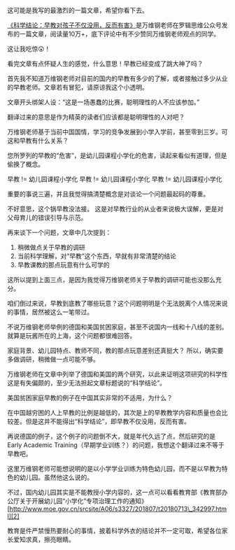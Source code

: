 
这可能是我写的最激烈的一篇文章，希望你看下去。

[《科学结论：早教对孩子不仅没用，反而有害》][1]是万维钢老师在罗辑思维公众号发布的一篇文章，阅读量10万+，底下评论中有不少赞同万维钢老师观点的同学。


这让我吃惊😲！

看完文章有点怀疑人生的感觉，什么意思！早教已经变成了跳大神了吗？

首先我不知道万维钢老师对目前的国内的早教有多少的了解，或者接触过多少从业的早教老师。文章若有冒犯，请原谅我这个小透明。


文章开头绑架人设：“这是一场愚蠢的比赛，聪明理性的人不应该参加。”

翻译过来的意思是作为精英的读者们应该都是聪明理性的人对吧？

万维钢老师基于当前中国国情，学习的竞争发展到小学入学前，甚至零到三岁。可这和早教有什么关系？

您所罗列的早教的“危害”，是幼儿园课程小学化的危害，读起来看似有道理，但是偷换了概念。

早教 != 幼儿园课程小学化
早教 != 幼儿园课程小学化
早教 != 幼儿园课程小学化

重要的事说三遍，并且我觉得搞清楚概念是对谈论一个问题最起码的尊重。


不好意思，这个锅早教没法接。
这是对早教行业的从业者来说极大误解，更是对父母育儿的错误引导与示范。


再来谈下一个问题，文章中几次提到：
1. 稍微做点关于早教的调研
2. 当前科学理解，对“早教”这个东西，早就有非常清楚的结论
3. 早教课教的那点玩意有什么可学的


这所以提到上面三点，是因为我觉得万维钢老师关于早教的调研可能也没那么充分。

咱们倒过来说，早教到底教了哪些玩意？这个问题明明是个无法脱离个人情况来说的事情，居然被这么一笔带过。

不说万维钢老师举例的德国和美国贫困家庭，甚至不说国内一线和十八线的差别。就算是玩酱所在的上海，这个问题都很难回答。

家庭背景、幼儿园特点、教师不同，教的那点玩意差别还真挺大？
所以，确实要多做调研，稍微做一点可能不够。


万维钢老师在文章中列举了德国和美国的两个研究，以此来证明这项研究的科学性这是有失偏颇的，至少无法担起文章标题说的“科学结论”。

美国贫困家庭早教的例子在中国其实非常的不适用，为什么？

在中国越穷困的人上早教的比例是越低的，其次是上的早教教学内容和质量也会比较差。但是这并不能得出“科学结论”，即早教不仅没用，反而有害。


再说德国的例子，这个例子的问题倒不大，就是年代久远了点，然后研究的是Early Academic Training（早期学业训练？）的问题，我想这个翻译过来不等于早教吧。


这里万维钢老师可能想说明的是以小学学业训练为特色幼儿园，而不是以早教为特色的幼儿园。虽然他这么说的。

不过，国内幼儿园其实是不能教授小学内容的，这一点可以看看教育部《教育部办公厅关于开展幼儿园“小学化”专项治理工作的通知》
[http://www.moe.gov.cn/srcsite/A06/s3327/201807/t20180713\_342997.html][2]

教育是件严禁慢热要耐心的事情，披着科学外衣的结论并不一定可取，希望各位家长爱知求真，擦亮眼睛。




[1]:	https://mp.weixin.qq.com/s/xKgFWnZXwpfP-pmlEgxu1g
[2]:	http://www.moe.gov.cn/srcsite/A06/s3327/201807/t20180713_342997.html